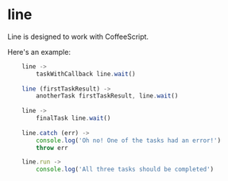 line
===
Line is designed to work with CoffeeScript.

Here's an example:

```js
    line ->
        taskWithCallback line.wait()
        
    line (firstTaskResult) ->
        anotherTask firstTaskResult, line.wait()
    
    line ->
        finalTask line.wait()
        
    line.catch (err) ->
        console.log('Oh no! One of the tasks had an error!')
        throw err 

    line.run ->
        console.log('All three tasks should be completed')
        
```

